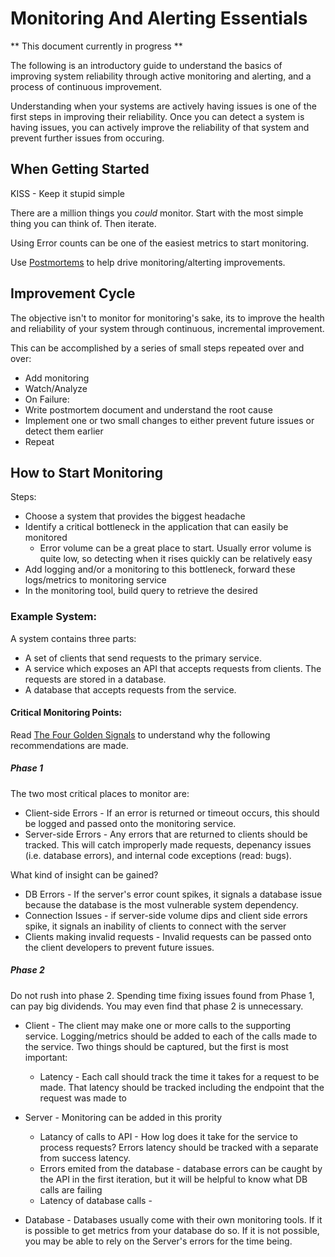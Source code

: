# Monitoring And Alerting Essentials

** This document currently in progress **

The following is an introductory guide to understand the basics of improving system reliability through active monitoring and alerting, and a process of continuous improvement.

Understanding when your systems are actively having issues is one of the first steps in improving their reliability. Once you can detect a system is having issues, you can actively improve the reliability of that system and prevent further issues from occuring.

## When Getting Started

KISS - Keep it stupid simple

There are a million things you *could* monitor. Start with the most simple thing you can think of. Then iterate. 

Using Error counts can be one of the easiest metrics to start monitoring.

Use [Postmortems](SiteReliabilityEngineeringBook.md#postmortem-culture-learning-from-failure) to help drive monitoring/alterting improvements.

## Improvement Cycle

The objective isn't to monitor for monitoring's sake, its to improve the health and reliability of your system through  continuous, incremental improvement.

This can be accomplished by a series of small steps repeated over and over:

* Add monitoring
* Watch/Analyze
* On Failure:
* Write postmortem document and understand the root cause
* Implement one or two small changes to either prevent future issues or detect them earlier
* Repeat

## How to Start Monitoring

Steps:

* Choose a system that provides the biggest headache
* Identify a critical bottleneck in the application that can easily be monitored
    * Error volume can be a great place to start. Usually error volume is quite low, so detecting when it rises quickly can be relatively easy
* Add logging and/or a monitoring to this bottleneck, forward these logs/metrics to monitoring service
* In the monitoring tool, build query to retrieve the desired

### Example System:

A system contains three parts:

* A set of clients that send requests to the primary service.
* A service which exposes an API that accepts requests from clients. The requests are stored in a database.
* A database that accepts requests from the service.

#### Critical Monitoring Points:

Read [The Four Golden Signals](SiteReliabilityEngineeringBook.md#the-four-golden-signals) to understand why the following recommendations are made.

##### Phase 1

The two most critical places to monitor are:

* Client-side Errors - If an error is returned or timeout occurs, this should be logged and passed onto the monitoring service.
* Server-side Errors - Any errors that are returned to clients should be tracked. This will catch improperly made requests, depenancy issues (i.e. database errors), and internal code exceptions (read: bugs).

What kind of insight can be gained?
* DB Errors - If the server's error count spikes, it signals a database issue because the database is the most vulnerable system dependency.
* Connection Issues - if server-side volume dips and client side errors spike, it signals an inability of clients to connect with the server
* Clients making invalid requests - Invalid requests can be passed onto the client developers to prevent future issues.



##### Phase 2

Do not rush into phase 2. Spending time fixing issues found from Phase 1, can pay big dividends. You may even find that phase 2 is unnecessary.

* Client - The client may make one or more calls to the supporting service. Logging/metrics should be added to each of the calls made to the service. Two things should be captured, but the first is most important:
    * Latency - Each call should track the time it takes for a request to be made. That latency should be tracked including the endpoint that the request was made to

* Server - Monitoring can be added in this prority
    * Latancy of calls to API - How log does it take for the service to process requests? Errors latency should be tracked with a separate from success latency.
    * Errors emited from the database - database errors can be caught by the API in the first iteration, but it will be helpful to know what DB calls are failing 
    * Latency of database calls - 
    
* Database - Databases usually come with their own monitoring tools. If it is possible to get metrics from your database do so. If it is not possible, you may be able to rely on the Server's errors for the time being.




